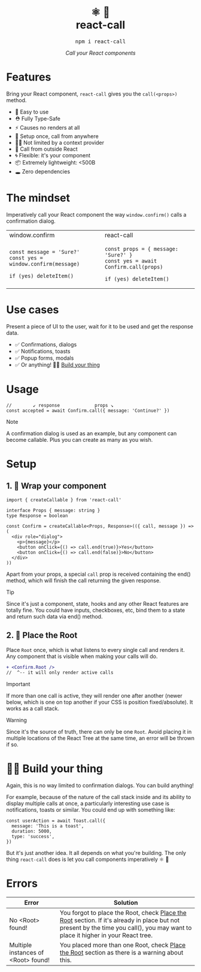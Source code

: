 <div align="center">
  <h1>
    ⚛️ 📡
    <br />
    react-call
  </h1>
  <pre>npm i react-call</pre>
  <i>Call your React components</i>
</div>

# Features

Bring your React component, `react-call` gives you the `call(<props>)` method.

- 🔰 Easy to use
- ⛑️ Fully Type-Safe
- ⚡️ Causes no renders at all
- 🛜 Setup once, call from anywhere
- ⛓️‍💥 Not limited by a context provider
- 🤯 Call from outside React
- 🌀 Flexible: it's your component
- 📦 Extremely lightweight: <500B
- 🕳️ Zero dependencies

# The mindset

Imperatively call your React component the way `window.confirm()` calls a confirmation dialog.

<table>
<tr>
<td>window.confirm</td>
<td>react-call</td>
</tr>
<tr>
<td>

```tsx
const message = 'Sure?'
const yes = window.confirm(message)

if (yes) deleteItem()
```

</td>
<td>

```tsx
const props = { message: 'Sure?' }
const yes = await Confirm.call(props)

if (yes) deleteItem()
```

</td>
</tr>
</table>

# Use cases

Present a piece of UI to the user, wait for it to be used and get the response data.

- ✅ Confirmations, dialogs
- ✅ Notifications, toasts
- ✅ Popup forms, modals
- ✅ Or anything! 🧑‍🔧 [Build your thing](#-build-your-thing)

# Usage

```tsx
//        ↙ response             props ↘
const accepted = await Confirm.call({ message: 'Continue?' })
```

> [!NOTE]
> A confirmation dialog is used as an example, but any component can become callable. Plus you can create as many as you wish.

# Setup

## 1. 🎁 Wrap your component

```tsx
import { createCallable } from 'react-call'

interface Props { message: string }
type Response = boolean

const Confirm = createCallable<Props, Response>(({ call, message }) => (
  <div role="dialog">
    <p>{message}</p>
    <button onClick={() => call.end(true)}>Yes</button>
    <button onClick={() => call.end(false)}>No</button>
  </div>
))
```

Apart from your props, a special `call` prop is received containing the end() method, which will finish the call returning the given response.

> [!TIP]
> Since it's just a component, state, hooks and any other React features are totally fine. You could have inputs, checkboxes, etc, bind them to a state and return such data via end() method.

## 2. 📡 Place the Root

Place `Root` once, which is what listens to every single call and renders it. Any component that is visible when making your calls will do.

```diff
+ <Confirm.Root />
//  ^-- it will only render active calls
```

> [!IMPORTANT]
> If more than one call is active, they will render one after another (newer below, which is one on top another if your CSS is position fixed/absolute). It works as a call stack.

> [!WARNING]
> Since it's the source of truth, there can only be one `Root`. Avoid placing it in multiple locations of the React Tree at the same time, an error will be thrown if so.

# 🧑‍🔧 Build your thing

Again, this is no way limited to confirmation dialogs. You can build anything!

For example, because of the nature of the call stack inside and its ability to display multiple calls at once, a particularly interesting use case is notifications, toasts or similar. You could end up with something like:

```tsx
const userAction = await Toast.call({
  message: 'This is a toast',
  duration: 5000,
  type: 'success',
})
```

But it's just another idea. It all depends on what you're building. The only thing `react-call` does is let you call components imperatively ⚛️ 📡

# Errors

Error | Solution
--- | ---
No \<Root> found! | You forgot to place the Root, check [Place the Root](#2--place-the-root) section. If it's already in place but not present by the time you call(), you may want to place it higher in your React tree.
Multiple instances of \<Root> found! | You placed more than one Root, check [Place the Root](#2--place-the-root) section as there is a warning about this.
